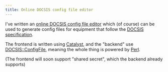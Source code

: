 ```yaml
---
title: Online DOCSIS config file editor
---
```


I've written an [online DOCSIS config file
editor](http://thorsenlabs.com/docsisious) which (of course) can be
used to generate config files for equipment that follow the [DOCSIS
specification](http://en.wikipedia.org/wiki/DOCSIS).

The frontend is written using
[Catalyst](http://www.catalystframework.org/), and the "backend" use
[DOCSIS::ConfigFile](http://search.cpan.org/perldoc?DOCSIS::ConfigFile),
meaning the whole thing is powered by [Perl](http://perl.org).

(The frontend will soon support "shared secret", which the backend
already supports)
